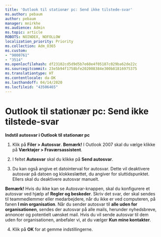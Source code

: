 ```yaml
---
title: 'Outlook til stationær pc: Send ikke tilstede-svar'
ms.author: pebaum
author: pebaum
manager: mnirkhe
ms.audience: Admin
ms.topic: article
ROBOTS: NOINDEX, NOFOLLOW
localization_priority: Priority
ms.collection: Adm_O365
ms.custom:
- "9000761"
- "3514"
ms.openlocfilehash: df23102cd5d9d5b7e60e4f05187c029ba62de22c
ms.sourcegitcommit: 23e5b94f1758bfe202008384e300b81816975375
ms.translationtype: HT
ms.contentlocale: da-DK
ms.lasthandoff: 04/14/2020
ms.locfileid: "43506465"
---
```

# <a name="outlook-desktop-send-out-of-office-replies"></a>Outlook til stationær pc: Send ikke tilstede-svar

**Indstil autosvar i Outlook til stationær pc**

1. Klik på **Filer > Autosvar**. **Bemærk!** I Outlook 2007 skal du vælge klikke på **Værktøjer > Fraværsassistent**.

2. I feltet **Autosvar** skal du klikke på **Send autosvar**.

3. Du kan også angive et datointerval for autosvar. Dette vil deaktivere autosvar på datoen og klokkeslættet, du angiver for sluttidspunktet. Ellers skal du deaktivere autosvar manuelt.

**Bemærk!** Hvis du ikke kan se Autosvar-knappen, skal du konfigurere et autosvar ved hjælp af **Regler og beskeder**. Skriv det svar, der skal sendes til teammedlemmer eller medarbejdere, når du ikke er ved computeren, på fanen **I min organisation**. Når du sender autosvar til **alle uden for organisationen**, sendes der autosvar på alle mails, herunder nyhedsbreve, annoncer og potentielt uønsket mail. Hvis du vil sende autosvar til dem uden for organisationen, anbefaler vi, at du vælger **Kun mine kontakter**.

4. Klik på **OK** for at gemme indstillingerne.
